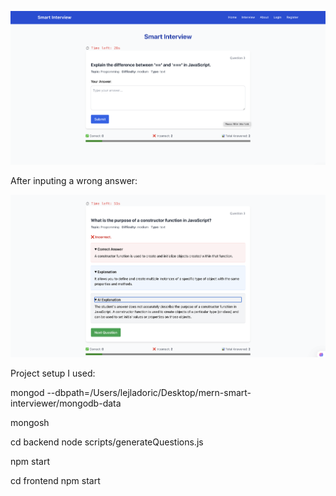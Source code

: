![Alt text](frontend/assets/image.png)

After inputing a wrong answer:

![Alt text](frontend/assets/image2.png)



Project setup I used:

mongod --dbpath=/Users/lejladoric/Desktop/mern-smart-interviewer/mongodb-data

mongosh

cd backend
node scripts/generateQuestions.js

npm start

cd frontend
npm start



